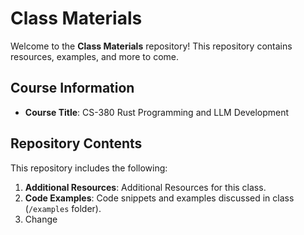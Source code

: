 # Class Materials
Welcome to the **Class Materials** repository! This repository contains resources, examples, and more to come.

## Course Information
- **Course Title**: CS-380 Rust Programming and LLM Development

## Repository Contents

This repository includes the following:
1. **Additional Resources**: Additional Resources for this class.
2. **Code Examples**: Code snippets and examples discussed in class (`/examples` folder).
3. Change
